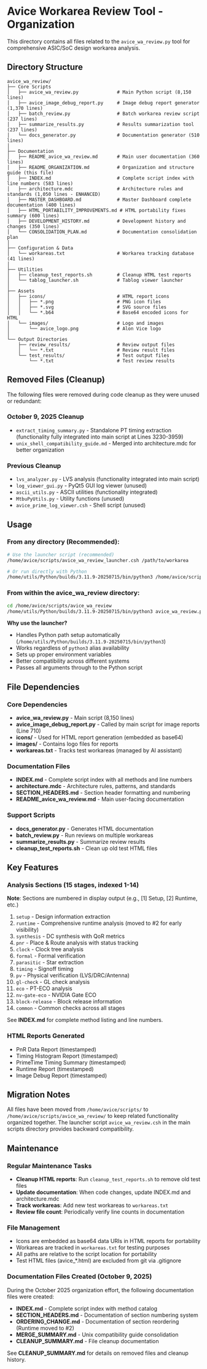 # Avice Workarea Review Tool - Organization

This directory contains all files related to the `avice_wa_review.py` tool for comprehensive ASIC/SoC design workarea analysis.

## Directory Structure

```
avice_wa_review/
├── Core Scripts
│   ├── avice_wa_review.py              # Main Python script (8,150 lines)
│   ├── avice_image_debug_report.py     # Image debug report generator (1,370 lines)
│   ├── batch_review.py                 # Batch workarea review script (237 lines)
│   ├── summarize_results.py            # Results summarization tool (237 lines)
│   └── docs_generator.py               # Documentation generator (510 lines)
│
├── Documentation
│   ├── README_avice_wa_review.md       # Main user documentation (360 lines)
│   ├── README_ORGANIZATION.md          # Organization and structure guide (this file)
│   ├── INDEX.md                        # Complete script index with line numbers (583 lines)
│   ├── architecture.mdc                # Architecture rules and standards (1,050 lines - ENHANCED)
│   ├── MASTER_DASHBOARD.md             # Master Dashboard complete documentation (400 lines)
│   ├── HTML_PORTABILITY_IMPROVEMENTS.md # HTML portability fixes summary (600 lines)
│   ├── DEVELOPMENT_HISTORY.md          # Development history and changes (350 lines)
│   └── CONSOLIDATION_PLAN.md           # Documentation consolidation plan
│
├── Configuration & Data
│   └── workareas.txt                   # Workarea tracking database (41 lines)
│
├── Utilities
│   ├── cleanup_test_reports.sh         # Cleanup HTML test reports
│   └── tablog_launcher.sh              # Tablog viewer launcher
│
├── Assets
│   ├── icons/                          # HTML report icons
│   │   ├── *.png                       # PNG icon files
│   │   ├── *.svg                       # SVG source files
│   │   └── *.b64                       # Base64 encoded icons for HTML
│   └── images/                         # Logo and images
│       └── avice_logo.png              # Alon Vice logo
│
└── Output Directories
    ├── review_results/                 # Review output files
    │   └── *.txt                       # Review result files
    └── test_results/                   # Test output files
        └── *.txt                       # Test review results
```

## Removed Files (Cleanup)

The following files were removed during code cleanup as they were unused or redundant:

### October 9, 2025 Cleanup
- `extract_timing_summary.py` - Standalone PT timing extraction (functionality fully integrated into main script at Lines 3230-3959)
- `unix_shell_compatibility_guide.md` - Merged into architecture.mdc for better organization

### Previous Cleanup
- `lvs_analyzer.py` - LVS analysis (functionality integrated into main script)
- `log_viewer_gui.py` - PyQt5 GUI log viewer (unused)
- `ascii_utils.py` - ASCII utilities (functionality integrated)
- `MtbuPyUtils.py` - Utility functions (unused)
- `avice_prime_log_viewer.csh` - Shell script (unused)

## Usage

### From any directory (Recommended):
```bash
# Use the launcher script (recommended)
/home/avice/scripts/avice_wa_review_launcher.csh /path/to/workarea

# Or run directly with Python
/home/utils/Python/builds/3.11.9-20250715/bin/python3 /home/avice/scripts/avice_wa_review/avice_wa_review.py /path/to/workarea
```

### From within the avice_wa_review directory:
```bash
cd /home/avice/scripts/avice_wa_review
/home/utils/Python/builds/3.11.9-20250715/bin/python3 avice_wa_review.py /path/to/workarea
```

**Why use the launcher?**
- Handles Python path setup automatically (`/home/utils/Python/builds/3.11.9-20250715/bin/python3`)
- Works regardless of `python3` alias availability  
- Sets up proper environment variables
- Better compatibility across different systems
- Passes all arguments through to the Python script

## File Dependencies

### Core Dependencies
- **avice_wa_review.py** - Main script (8,150 lines)
- **avice_image_debug_report.py** - Called by main script for image reports (Line 710)
- **icons/** - Used for HTML report generation (embedded as base64)
- **images/** - Contains logo files for reports
- **workareas.txt** - Tracks test workareas (managed by AI assistant)

### Documentation Files
- **INDEX.md** - Complete script index with all methods and line numbers
- **architecture.mdc** - Architecture rules, patterns, and standards
- **SECTION_HEADERS.md** - Section header formatting and numbering
- **README_avice_wa_review.md** - Main user-facing documentation

### Support Scripts
- **docs_generator.py** - Generates HTML documentation
- **batch_review.py** - Run reviews on multiple workareas
- **summarize_results.py** - Summarize review results
- **cleanup_test_reports.sh** - Clean up old test HTML files

## Key Features

### Analysis Sections (15 stages, indexed 1-14)

**Note**: Sections are numbered in display output (e.g., [1] Setup, [2] Runtime, etc.)

1. `setup` - Design information extraction
2. `runtime` - Comprehensive runtime analysis (moved to #2 for early visibility)
3. `synthesis` - DC synthesis with QoR metrics
4. `pnr` - Place & Route analysis with status tracking
5. `clock` - Clock tree analysis
6. `formal` - Formal verification
7. `parasitic` - Star extraction
8. `timing` - Signoff timing
9. `pv` - Physical verification (LVS/DRC/Antenna)
10. `gl-check` - GL check analysis
11. `eco` - PT-ECO analysis
12. `nv-gate-eco` - NVIDIA Gate ECO
13. `block-release` - Block release information
14. `common` - Common checks across all stages

See **INDEX.md** for complete method listing and line numbers.

### HTML Reports Generated
- PnR Data Report (timestamped)
- Timing Histogram Report (timestamped)
- PrimeTime Timing Summary (timestamped)
- Runtime Report (timestamped)
- Image Debug Report (timestamped)

## Migration Notes

All files have been moved from `/home/avice/scripts/` to `/home/avice/scripts/avice_wa_review/` to keep related functionality organized together. The launcher script `avice_wa_review.csh` in the main scripts directory provides backward compatibility.

## Maintenance

### Regular Maintenance Tasks
- **Cleanup HTML reports**: Run `cleanup_test_reports.sh` to remove old test files
- **Update documentation**: When code changes, update INDEX.md and architecture.mdc
- **Track workareas**: Add new test workareas to `workareas.txt`
- **Review file count**: Periodically verify line counts in documentation

### File Management
- Icons are embedded as base64 data URIs in HTML reports for portability
- Workareas are tracked in `workareas.txt` for testing purposes
- All paths are relative to the script location for portability
- Test HTML files (avice_*.html) are excluded from git via .gitignore

### Documentation Files Created (October 9, 2025)
During the October 2025 organization effort, the following documentation files were created:
- **INDEX.md** - Complete script index with method catalog
- **SECTION_HEADERS.md** - Documentation of section numbering system
- **ORDERING_CHANGE.md** - Documentation of section reordering (Runtime moved to #2)
- **MERGE_SUMMARY.md** - Unix compatibility guide consolidation
- **CLEANUP_SUMMARY.md** - File cleanup documentation

See **CLEANUP_SUMMARY.md** for details on removed files and cleanup history.
